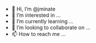 - 👋 Hi, I’m @jminate
- 👀 I’m interested in ...
- 🌱 I’m currently learning ...
- 💞️ I’m looking to collaborate on ...
- 📫 How to reach me ...

<!---
jminate/jminate is a ✨ special ✨ repository because its `README.md` (this file) appears on your GitHub profile.
You can click the Preview link to take a look at your changes.
--->
